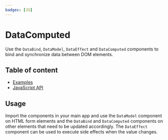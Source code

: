 ```yaml
---
badges: [JS]
---
```


# DataComputed <Badges :texts="$frontmatter.badges" />

Use the `DataBind`, `DataModel`, `DataEffect` and `DataComputed` components to bind and synchronize data between DOM elements.

## Table of content

- [Examples](./examples.html)
- [JavaScript API](./data-computed-js-api.html)

## Usage

Import the components in your main app and use the `DataModel` component on HTML form elements and the `DataBind` and `DataComputed` components on other elements that need to be updated accordingly. The `DataEffect` component can be used to execute side effects when the value changes.

<PreviewPlayground
  :html="() => import('./stories/basic.twig')"
  :script="() => import('./stories/app.js?raw')"
  />
